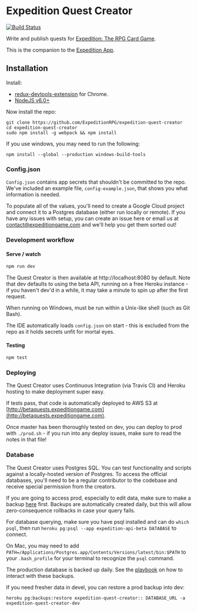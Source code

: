 # Expedition Quest Creator

[![Build Status](https://travis-ci.org/ExpeditionRPG/expedition-quest-creator.svg)](https://travis-ci.org/ExpeditionRPG/expedition-quest-creator)

Write and publish quests for [Expedition: The RPG Card Game](http://expeditiongame.com).

This is the companion to the [Expedition App](https://github.com/ExpeditionRPG/expedition-app).

## Installation

Install:
- [redux-devtools-extension](https://github.com/zalmoxisus/redux-devtools-extension) for Chrome.
- [NodeJS v6.0+](nodejs.org)

Now install the repo:

```shell
git clone https://github.com/ExpeditionRPG/expedition-quest-creator
cd expedition-quest-creator
sudo npm install -g webpack && npm install
```

If you use windows, you may need to run the following:

```shell
npm install --global --production windows-build-tools
```

### Config.json

`Config.json` contains app secrets that shouldn't be committed to the repo. We've included an example file, `config-example.json`, that shows you what information is needed.

To populate all of the values, you'll need to create a Google Cloud project and connect it to a Postgres database (either run locally or remote). If you have any issues with setup, you can create an issue here or email us at contact@expeditiongame.com and we'll help you get them sorted out!

### Development workflow

#### Serve / watch

```sh
npm run dev
```

The Quest Creator is then available at http://localhost:8080 by default. Note that dev defaults to using the beta API, running on a free Heroku instance - if you haven't dev'd in a while, it may take a minute to spin up after the first request.

When running on Windows, must be run within a Unix-like shell (such as Git Bash).

The IDE automatically loads `config.json` on start - this is excluded from the repo as it holds secrets unfit for mortal eyes.

#### Testing

```sh
npm test
```

### Deploying

The Quest Creator uses Continuous Integration (via Travis CI) and Heroku hosting to make deployment super easy.

If tests pass, that code is automatically deployed to AWS S3 at [http://betaquests.expeditiongame.com](http://betaquests.expeditiongame.com).

Once master has been thoroughly tested on dev, you can deploy to prod with `./prod.sh` - if you run into any deploy issues, make sure to read the notes in that file!

### Database

The Quest Creator uses Postgres SQL. You can test functionality and scripts against a locally-hosted version of Postgres. To access the official databases, you'll need to be a regular contributor to the codebase and receive special permission from the creators.

If you are going to access prod, especially to edit data, make sure to make a backup [here](https://data.heroku.com/datastores/af009eae-3a7e-467b-9822-b368e0d4ed3a) first. Backups are automatically created daily, but this will allow zero-consequence rollbacks in case your query fails.

For database querying, make sure you have psql installed and can do `which psql`, then run `heroku pg:psql --app expedition-api-beta DATABASE` to connect.

On Mac, you may need to add `PATH=/Applications/Postgres.app/Contents/Versions/latest/bin:$PATH` to your `.bash_profile` for your terminal to recognize the `psql` command.

The production database is backed up daily. See the [playbook](docs/playbook.md) on how to interact with these backups.

If you need fresher data in devel, you can restore a prod backup into dev:

```shell
heroku pg:backups:restore expedition-quest-creator:: DATABASE_URL -a expedition-quest-creator-dev
```
